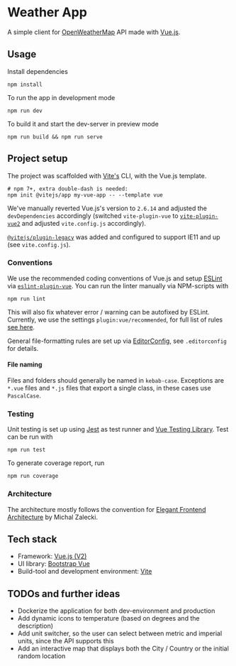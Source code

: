 # Weather App

A simple client for [OpenWeatherMap](https://openweathermap.org/) API made with [Vue.js](https://vuejs.org/).

## Usage

Install dependencies
```shell
npm install
```

To run the app in development mode
```shell
npm run dev
```

To build it and start the dev-server in preview mode
```shell
npm run build && npm run serve
```

## Project setup

The project was scaffolded with [Vite's](https://vitejs.dev/) CLI, with the Vue.js template.

```shell
# npm 7+, extra double-dash is needed:
npm init @vitejs/app my-vue-app -- --template vue
```

We've manually reverted Vue.js's version to `2.6.14` and adjusted the `devDependencies` accordingly (switched `vite-plugin-vue` to [`vite-plugin-vue2`](https://www.npmjs.com/package/vite-plugin-vue2) and adjusted `vite.config.js` accordingly).

[`@vitejs/plugin-legacy`](https://www.npmjs.com/package/@vitejs/plugin-legacy) was added and configured to support IE11 and up (see `vite.config.js`).

### Conventions

We use the recommended coding conventions of Vue.js and setup [ESLint](https://eslint.org/) via [`eslint-plugin-vue`](https://eslint.vuejs.org/).
You can run the linter manually via NPM-scripts with

```shell
npm run lint
```

This will also fix whatever error / warning can be autofixed by ESLint.
Currently, we use the settings `plugin:vue/recommended`, for full list of rules [see here](https://eslint.vuejs.org/rules/).

General file-formatting rules are set up via [EditorConfig](https://editorconfig.org/), see `.editorconfig` for details.

#### File naming
Files and folders should generally be named in `kebab-case`.
Exceptions are `*.vue` files and `*.js` files that export a single class, in these cases use `PascalCase`.

### Testing

Unit testing is set up using [Jest](https://jestjs.io/) as test runner and [Vue Testing Library](https://testing-library.com/docs/vue-testing-library/intro).
Test can be run with

```shell
npm run test
```

To generate coverage report, run

```shell
npm run coverage
```

### Architecture

The architecture mostly follows the convention for [Elegant Frontend Architecture](https://michalzalecki.com/elegant-frontend-architecture/) by Michal Zalecki.

## Tech stack

- Framework: [Vue.js (V2)](https://vuejs.org/v2/guide/)
- UI library: [Bootstrap Vue](https://bootstrap-vue.org/)
- Build-tool and development environment: [Vite](https://vitejs.dev/)

## TODOs and further ideas

- Dockerize the application for both dev-environment and production
- Add dynamic icons to temperature (based on degrees and the description)
- Add unit switcher, so the user can select between metric and imperial units, since the API supports this
- Add an interactive map that displays both the City / Country or the initial random location
